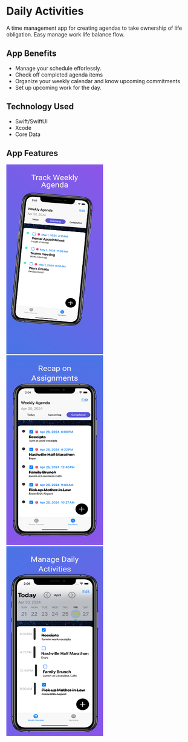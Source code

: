 
# Daily Activities

A time management app for creating agendas to take ownership of life obligation. Easy manage work life balance flow. 

## App Benefits
- Manage your schedule efforlessly.
- Check off completed agenda items
- Organize your weekly calendar and know upcoming commitments
- Set up upcoming work for the day. 

## Technology Used
- Swift/SwiftUI
- Xcode
- Core Data

##  App Features

<a ><img src="https://github.com/mitsumoristudio/DailyActivities-/blob/7367715a5744c8f9c1d23e4a220bc41257b7985e/Apple%20iPhone%2011%20Pro-2.png" width= "256" height = "500" /></a>
<a ><img src="https://github.com/mitsumoristudio/DailyActivities-/blob/1c80512aabfb5f283de14d910c1de511f68b4813/Apple%20iPhone%2011%20Pro-3.png" width= "256" height = "500" /></a>
<a ><img src="https://github.com/mitsumoristudio/DailyActivities-/blob/ec0578220a5391e4fa13dc441da600ca93b78086/Apple%20iPhone%2011%20Pro.png" width= "256" height = "500" /></a>


